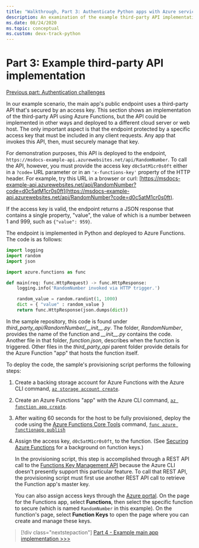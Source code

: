 ```yaml
---
title: "Walkthrough, Part 3: Authenticate Python apps with Azure services"
description: An examination of the example third-party API implementation using Azure Functions and how the endpoint is secured with an access key.
ms.date: 08/24/2020
ms.topic: conceptual
ms.custom: devx-track-python
---
```


# Part 3: Example third-party API implementation

[Previous part: Authentication challenges](walkthrough-tutorial-authentication-02.md)

In our example scenario, the main app's public endpoint uses a third-party API that's secured by an access key. This section shows an implementation of the third-party API using Azure Functions, but the API could be implemented in other ways and deployed to a different cloud server or web host. The only important aspect is that the endpoint protected by a specific access key that must be included in any client requests. Any app that invokes this API, then, must securely manage that key.

For demonstration purposes, this API is deployed to the endpoint, `https://msdocs-example-api.azurewebsites.net/api/RandomNumber`. To call the API, however, you must provide the access key `d0c5atM1cr0s0ft` either in a `?code=` URL parameter or in an `'x-functions-key'` property of the HTTP header. For example, try this URL in  a browser or curl: [https://msdocs-example-api.azurewebsites.net/api/RandomNumber?code=d0c5atM1cr0s0ft](https://msdocs-example-api.azurewebsites.net/api/RandomNumber?code=d0c5atM1cr0s0ft).

If the access key is valid, the endpoint returns a JSON response that contains a single property, "value", the value of which is a number between 1 and 999, such as `{"value": 959}`.

The endpoint is implemented in Python and deployed to Azure Functions. The code is as follows:

```python
import logging
import random
import json

import azure.functions as func

def main(req: func.HttpRequest) -> func.HttpResponse:
    logging.info('RandomNumber invoked via HTTP trigger.')

    random_value = random.randint(1, 1000)
    dict = { "value" : random_value }
    return func.HttpResponse(json.dumps(dict))
```

In the sample repository, this code is found under *third_party_api/RandomNumber/\_\_init\_\_.py*. The folder, *RandomNumber*, provides the name of the function and *\_\_init\_\_.py* contains the code. Another file in that folder, *function.json*, describes when the function is triggered. Other files in the *third_party_api* parent folder provide details for the Azure Function "app" that hosts the function itself.

To deploy the code, the sample's provisioning script performs the following steps:

1. Create a backing storage account for Azure Functions with the Azure CLI command, [`az storage account create`](/cli/azure/storage/account#az_storage_account_create).

1. Create an Azure Functions "app" with the Azure CLI command, [`az function app create`](/cli/azure/functionapp#az_functionapp_create).

1. After waiting 60 seconds for the host to be fully provisioned, deploy the code using the [Azure Functions Core Tools](/azure/azure-functions/functions-run-local?tabs=linux%2Ccsharp%2Cbash) command, [`func azure functionapp publish`](/azure/azure-functions/functions-run-local?tabs=linux%2Ccsharp%2Cbash#project-file-deployment)

1. Assign the access key, `d0c5atM1cr0s0ft`, to the function. (See [Securing Azure Functions](/azure/azure-functions/security-concepts) for a background on function keys.)

    In the provisioning script, this step is accomplished through a REST API call to the [Functions Key Management API](https://github.com/Azure/azure-functions-host/wiki/Key-management-API) because the Azure CLI doesn't presently support this particular feature. To call that REST API, the provisioning script must first use another REST API call to retrieve the Function app's master key.

    You can also assign access keys through the [Azure portal](https://portal.azure.com). On the page for the Functions app, select **Functions**, then select the specific function to secure (which is named `RandomNumber` in this example). On the function's page, select **Function Keys** to open the page where you can create and manage these keys.

> [!div class="nextstepaction"]
> [Part 4 - Example main app implementation >>>](walkthrough-tutorial-authentication-04.md)
